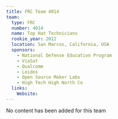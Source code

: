 ```yaml
---
title: FRC Team 4014
team:
  type: FRC
  number: 4014
  name: Top Hat Technicians
  rookie_year: 2012
  location: San Marcos, California, USA
  sponsors:
    - National Defense Education Program
    - ViaSat
    - Qualcomm
    - Leidos
    - Open Source Maker Labs
    - High Tech High North Co
  links:
    Website: 
---
```

No content has been added for this team